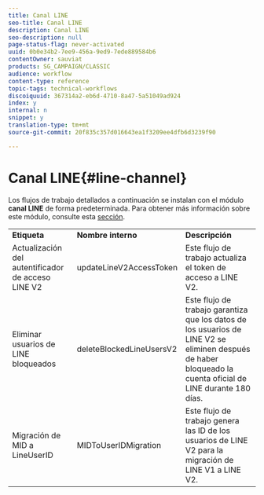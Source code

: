 ```yaml
---
title: Canal LINE
seo-title: Canal LINE
description: Canal LINE
seo-description: null
page-status-flag: never-activated
uuid: 0b0e34b2-7ee9-456a-9ed9-7ede889584b6
contentOwner: sauviat
products: SG_CAMPAIGN/CLASSIC
audience: workflow
content-type: reference
topic-tags: technical-workflows
discoiquuid: 367314a2-eb6d-4710-8a47-5a51049ad924
index: y
internal: n
snippet: y
translation-type: tm+mt
source-git-commit: 20f835c357d016643ea1f3209ee4dfb6d3239f90

---
```



# Canal LINE{#line-channel}

Los flujos de trabajo detallados a continuación se instalan con el módulo **canal
				LINE** de forma predeterminada. Para obtener más información sobre este módulo, consulte esta [sección](../../delivery/using/line-channel.md).

<table> 
 <tbody> 
  <tr> 
   <td> <strong>Etiqueta</strong><br /> </td> 
   <td> <strong>Nombre
								 interno</strong><br /> </td> 
   <td> <strong>Descripción</strong><br /> </td> 
  </tr> 
  <tr> 
   <td> <span class="uicontrol">Actualización</span> del autentificador de acceso LINE V2 <br /> </td> 
   <td> <span class="uicontrol">updateLineV2AccessToken</span> <br /> </td> 
   <td> Este flujo de trabajo actualiza el token de acceso
								a LINE V2.<br /> </td> 
  </tr> 
  <tr> 
   <td> <span class="uicontrol">Eliminar usuarios</span> de LINE bloqueados <br /> </td> 
   <td> <span class="uicontrol">deleteBlockedLineUsersV2</span> <br /> </td> 
   <td> Este flujo de trabajo garantiza que los datos de los usuarios de LINE V2 se eliminen
								después de haber bloqueado la cuenta oficial de LINE durante 180
								días.<br /> </td> 
  </tr> 
  <tr> 
   <td> <span class="uicontrol">Migración</span> de MID a LineUserID <br /> </td> 
   <td> <span class="uicontrol">MIDToUserIDMigration</span><br /> </td> 
   <td> Este flujo de trabajo genera las ID de los usuarios de LINE V2 para la migración
								de LINE V1 a LINE V2.<br /> </td> 
  </tr> 
 </tbody> 
</table>

